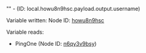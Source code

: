 "" - (ID: local.howu8n9hsc.payload.output.username)

Variable written:
Node ID: [howu8n9hsc](../nodes/howu8n9hsc.md)

Variable reads:
* PingOne (Node ID: [n6qy3v9bsy](../nodes/n6qy3v9bsy.md))
